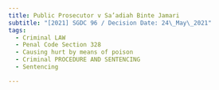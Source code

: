 ```yaml
---
title: Public Prosecutor v Sa’adiah Binte Jamari
subtitle: "[2021] SGDC 96 / Decision Date: 24\_May\_2021"
tags:
  - Criminal LAW
  - Penal Code Section 328
  - Causing hurt by means of poison
  - Criminal PROCEDURE AND SENTENCING
  - Sentencing

---
```

